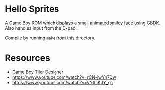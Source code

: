 # Hello Sprites
A Game Boy ROM which displays a small animated smiley face using GBDK. Also handles input from the D-pad.

Compile by running `make` from this directory.

<!--![Screenshot](screenshot.png "Screenshot")-->

# Resources
* [Game Boy Tiler Designer](http://www.devrs.com/gb/hmgd/gbtd.html)
* https://www.youtube.com/watch?v=rCN-jwYn7Qw
* https://www.youtube.com/watch?v=VYtLiKJY_gc